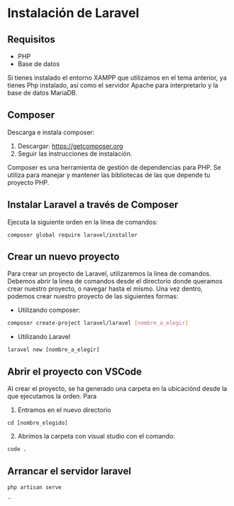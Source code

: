# Instalación de Laravel

## Requisitos
- PHP
- Base de datos
  
Si tienes instalado el entorno XAMPP que utilizamos en el tema anterior, ya tienes Php instalado, así como el servidor Apache para interpretarlo y la base de datos MariaDB.

## Composer

Descarga e instala composer:
1. Descargar: https://getcomposer.org
2. Seguir las instrucciones de instalación.

Composer es una herramienta de gestión de dependencias para PHP. Se utiliza para manejar y mantener las bibliotecas de las que depende tu proyecto PHP.

## Instalar Laravel a través de Composer
Ejecuta la siguiente orden en la línea de comandos:

```shell
composer global require laravel/installer
```

## Crear un nuevo proyecto

Para crear un proyecto de Laravel, utilizaremos la linea de comandos. Debemos abrir la linea de comandos desde el directorio donde queramos crear nuestro proyecto, o navegar hasta el mismo. Una vez dentro, podemos crear nuestro proyecto de las siguientes formas:

- Utilizando composer:
```bash
composer create-project laravel/laravel [nombre_a_elegir]
```
- Utilizando Laravel
```shell
laravel new [nombre_a_elegir]
```

## Abrir el proyecto con VSCode

Al crear el proyecto, se ha generado una carpeta en la ubicaciónd desde la que ejecutamos la orden. Para 
1. Entramos en el nuevo directorio
```shell
cd [nombre_elegido]
```
2. Abrimos la carpeta con visual studio con el comando:
```shell
code .
```

## Arrancar el servidor laravel

```shell
php artisan serve
````
``
